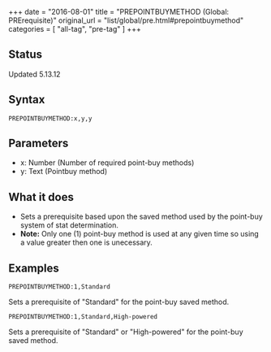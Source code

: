 +++
date = "2016-08-01"
title = "PREPOINTBUYMETHOD (Global: PRErequisite)"
original_url = "list/global/pre.html#prepointbuymethod"
categories = [ "all-tag", "pre-tag" ]
+++

## Status

Updated 5.13.12

## Syntax

`PREPOINTBUYMETHOD:x,y,y`

## Parameters

-   x: Number (Number of required point-buy methods)
-   y: Text (Pointbuy method)



What it does
------------

-   Sets a prerequisite based upon the saved method used by the
    point-buy system of stat determination.
-   **Note:** Only one (1) point-buy method is used at any given time so
    using a value greater then one is unecessary.

Examples
--------

`PREPOINTBUYMETHOD:1,Standard`

Sets a prerequisite of "Standard" for the point-buy saved method.

`PREPOINTBUYMETHOD:1,Standard,High-powered`

Sets a prerequisite of "Standard" or "High-powered" for the point-buy
saved method.

